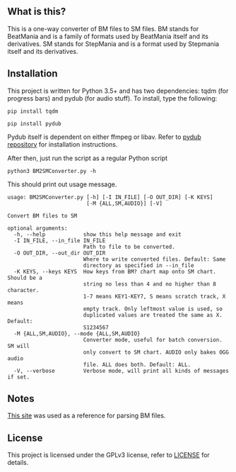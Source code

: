 ## What is this?

This is a one-way converter of BM files to SM files.
BM stands for BeatMania and is a family of formats used by BeatMania itself and its derivatives.
SM stands for StepMania and is a format used by Stepmania itself and its derivatives.

## Installation

This project is written for Python 3.5+ and has two dependencies: tqdm (for progress bars) and pydub (for audio stuff).
To install, type the following:

`pip install tqdm`

`pip install pydub`

Pydub itself is dependent on either ffmpeg or libav. Refer to [pydub repository](https://github.com/jiaaro/pydub) for installation instructions.

After then, just run the script as a regular Python script

`python3 BM2SMConverter.py -h`

This should print out usage message.

```
usage: BM2SMConverter.py [-h] [-I IN_FILE] [-O OUT_DIR] [-K KEYS]
                         [-M {ALL,SM,AUDIO}] [-V]

Convert BM files to SM

optional arguments:
  -h, --help            show this help message and exit
  -I IN_FILE, --in_file IN_FILE
                        Path to file to be converted.
  -O OUT_DIR, --out_dir OUT_DIR
                        Where to write converted files. Default: Same
                        directory as specified in --in_file
  -K KEYS, --keys KEYS  How keys from BM? chart map onto SM chart. Should be a
                        string no less than 4 and no higher than 8 character.
                        1-7 means KEY1-KEY7, S means scratch track, X means
                        empty track. Only leftmost value is used, so
                        duplicated values are treated the same as X. Default:
                        S1234567
  -M {ALL,SM,AUDIO}, --mode {ALL,SM,AUDIO}
                        Converter mode, useful for batch conversion. SM will
                        only convert to SM chart. AUDIO only bakes OGG audio
                        file. ALL does both. Default: ALL.
  -V, --verbose         Verbose mode, will print all kinds of messages if set.
```

## Notes

[This site](https://hitkey.nekokan.dyndns.info/cmds.htm) was used as a reference for parsing BM files.

## License

This project is licensed under the GPLv3 license, refer to [LICENSE](https://github.com/DeltaEpsilon7787/BM2SMConverter/blob/master/LICENSE) for details.